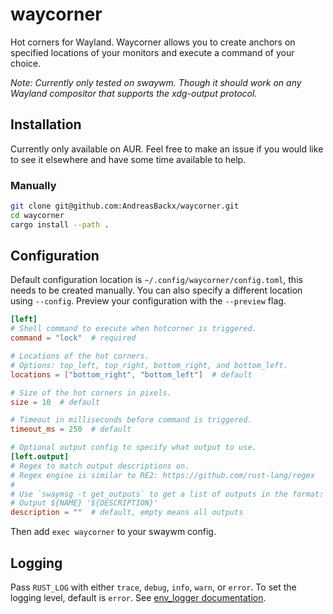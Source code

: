# waycorner

Hot corners for Wayland. Waycorner allows you to create anchors on specified locations of your monitors and execute a command of your choice.

_Note: Currently only tested on swaywm. Though it should work on any Wayland compositor that supports the xdg-output protocol._

## Installation

Currently only available on AUR. Feel free to make an issue if you would like to see it elsewhere and have some time available to help.

### Manually

```zsh
git clone git@github.com:AndreasBackx/waycorner.git
cd waycorner
cargo install --path .
```

## Configuration

Default configuration location is `~/.config/waycorner/config.toml`, this needs to be created manually. You can also specify a different location using `--config`. Preview your configuration with the `--preview` flag.

```toml
[left]
# Shell command to execute when hotcorner is triggered.
command = "lock"  # required

# Locations of the hot corners.
# Options: top_left, top_right, bottom_right, and bottom_left.
locations = ["bottom_right", "bottom_left"]  # default

# Size of the hot corners in pixels.
size = 10  # default

# Timeout in milliseconds before command is triggered.
timeout_ms = 250  # default

# Optional output config to specify what output to use.
[left.output]
# Regex to match output descriptions on.
# Regex engine is similar to RE2: https://github.com/rust-lang/regex
#
# Use `swaymsg -t get_outputs` to get a list of outputs in the format:
# Output ${NAME} '${DESCRIPTION}'
description = ""  # default, empty means all outputs
```

Then add `exec waycorner` to your swaywm config.

## Logging

Pass `RUST_LOG` with either `trace`, `debug`, `info`, `warn`, or `error`. To set the logging level, default is `error`. See [env_logger documentation](https://docs.rs/env_logger/0.8.3/env_logger/).
